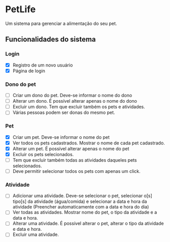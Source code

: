 # PetLife
Um sistema para gerenciar a alimentação do seu pet.


## Funcionalidades do sistema


### Login

- [X] Registro de um novo usuário
- [X] Página de login

### Dono do pet

- [ ] Criar um dono do pet. Deve-se informar o nome do dono
- [ ] Alterar um dono. É possível alterar apenas o nome do dono
- [ ] Excluir um dono. Tem que excluir também os pets e atividades.
- [ ] Várias pessoas podem ser donas do mesmo pet.

### Pet

- [X] Criar um pet. Deve-se informar o nome do pet
- [X] Ver todos os pets cadastrados. Mostrar o nome de cada pet cadastrado.
- [X] Alterar um pet. É possível alterar apenas o nome do pet
- [X] Excluir os pets selecionados. 
- [ ] Tem que excluir também todas as atividades daqueles pets selecionados. 
- [ ] Deve permitir selecionar todos os pets com apenas um click.

### Atividade

- [ ] Adicionar uma atividade. Deve-se selecionar o pet, selecionar o[s] tipo[s] da atividade (água/comida) e selecionar a data e hora da atividade (Preencher automaticamente com a data e hora do dia)
- [ ] Ver todas as atividades. Mostrar nome do pet, o tipo da atividade e a data e hora.
- [ ] Alterar uma atividade. É possível alterar o pet, alterar o tipo da atividade e data e hora.
- [ ] Excluir uma atividade.